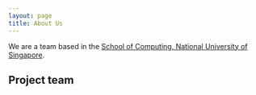 ```yaml
---
layout: page
title: About Us
---
```


We are a team based in the [School of Computing, National University of Singapore](http://www.comp.nus.edu.sg).

## Project team


